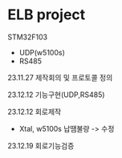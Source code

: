 # ELB project
STM32F103
 - UDP(w5100s)
 - RS485


23.11.27 제작회의 및 프로토콜 정의

23.12.12 기능구현(UDP,RS485)

23.12.12 회로제작

 - Xtal, w5100s 납땜불량 -> 수정

23.12.19 회로기능검증
   


